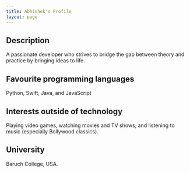 ```yaml
---
title: Abhishek's Profile
layout: page
---
```


## Description
A passionate developer who strives to bridge the gap between theory and practice by bringing ideas to life.

## Favourite programming languages

Python, Swift, Java, and JavaScript


## Interests outside of technology

Playing video games, watching movies and TV shows, and listening to music (especially Bollywood classics).

## University

Baruch College, USA.
